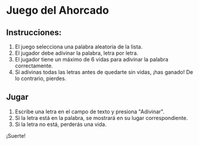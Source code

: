 # Juego del Ahorcado

## Instrucciones:

1. El juego selecciona una palabra aleatoria de la lista.
2. El jugador debe adivinar la palabra, letra por letra.
3. El jugador tiene un máximo de 6 vidas para adivinar la palabra correctamente.
4. Si adivinas todas las letras antes de quedarte sin vidas, ¡has ganado! De lo contrario, pierdes.

## Jugar

1. Escribe una letra en el campo de texto y presiona "Adivinar".
2. Si la letra está en la palabra, se mostrará en su lugar correspondiente.
3. Si la letra no está, perderás una vida.

¡Suerte!
